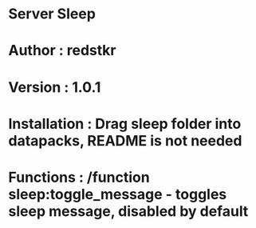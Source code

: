 # Server Sleep
# Author : redstkr
# Version : 1.0.1
# Installation : Drag sleep folder into datapacks, README is not needed
# Functions : /function sleep:toggle_message - toggles sleep message, disabled by default
